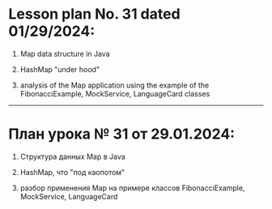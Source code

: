 # Lesson plan No. 31 dated 01/29/2024:

1. Map data structure in Java

2. HashMap "under hood"

3. analysis of the Map application using the example of the FibonacciExample, MockService, LanguageCard classes

_________________________________________________

# План урока № 31 от 29.01.2024:

1. Структура данных Map в Java

2. HashMap, что "под каопотом"

3. разбор применения Map на примере классов FibonacciExample, MockService, LanguageCard

